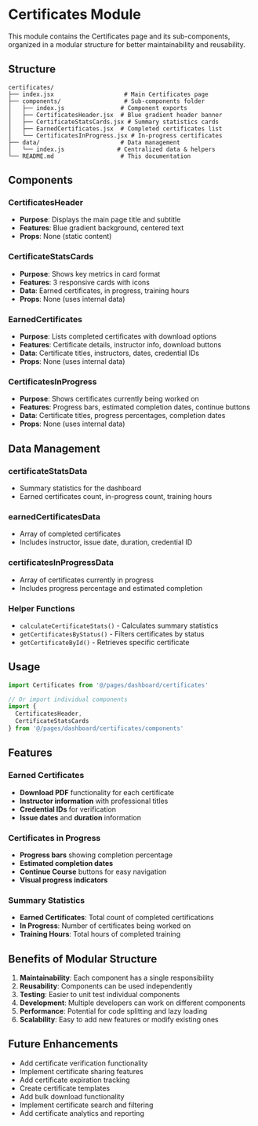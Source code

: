# Certificates Module

This module contains the Certificates page and its sub-components, organized in a modular structure for better maintainability and reusability.

## Structure

```
certificates/
├── index.jsx                    # Main Certificates page
├── components/                  # Sub-components folder
│   ├── index.js                # Component exports
│   ├── CertificatesHeader.jsx  # Blue gradient header banner
│   ├── CertificateStatsCards.jsx # Summary statistics cards
│   ├── EarnedCertificates.jsx  # Completed certificates list
│   └── CertificatesInProgress.jsx # In-progress certificates
├── data/                       # Data management
│   └── index.js               # Centralized data & helpers
└── README.md                   # This documentation
```

## Components

### CertificatesHeader
- **Purpose**: Displays the main page title and subtitle
- **Features**: Blue gradient background, centered text
- **Props**: None (static content)

### CertificateStatsCards
- **Purpose**: Shows key metrics in card format
- **Features**: 3 responsive cards with icons
- **Data**: Earned certificates, in progress, training hours
- **Props**: None (uses internal data)

### EarnedCertificates
- **Purpose**: Lists completed certificates with download options
- **Features**: Certificate details, instructor info, download buttons
- **Data**: Certificate titles, instructors, dates, credential IDs
- **Props**: None (uses internal data)

### CertificatesInProgress
- **Purpose**: Shows certificates currently being worked on
- **Features**: Progress bars, estimated completion dates, continue buttons
- **Data**: Certificate titles, progress percentages, completion dates
- **Props**: None (uses internal data)

## Data Management

### certificateStatsData
- Summary statistics for the dashboard
- Earned certificates count, in-progress count, training hours

### earnedCertificatesData
- Array of completed certificates
- Includes instructor, issue date, duration, credential ID

### certificatesInProgressData
- Array of certificates currently in progress
- Includes progress percentage and estimated completion

### Helper Functions
- `calculateCertificateStats()` - Calculates summary statistics
- `getCertificatesByStatus()` - Filters certificates by status
- `getCertificateById()` - Retrieves specific certificate

## Usage

```jsx
import Certificates from '@/pages/dashboard/certificates'

// Or import individual components
import { 
  CertificatesHeader, 
  CertificateStatsCards 
} from '@/pages/dashboard/certificates/components'
```

## Features

### Earned Certificates
- **Download PDF** functionality for each certificate
- **Instructor information** with professional titles
- **Credential IDs** for verification
- **Issue dates** and **duration** information

### Certificates in Progress
- **Progress bars** showing completion percentage
- **Estimated completion dates**
- **Continue Course** buttons for easy navigation
- **Visual progress indicators**

### Summary Statistics
- **Earned Certificates**: Total count of completed certifications
- **In Progress**: Number of certificates being worked on
- **Training Hours**: Total hours of completed training

## Benefits of Modular Structure

1. **Maintainability**: Each component has a single responsibility
2. **Reusability**: Components can be used independently
3. **Testing**: Easier to unit test individual components
4. **Development**: Multiple developers can work on different components
5. **Performance**: Potential for code splitting and lazy loading
6. **Scalability**: Easy to add new features or modify existing ones

## Future Enhancements

- Add certificate verification functionality
- Implement certificate sharing features
- Add certificate expiration tracking
- Create certificate templates
- Add bulk download functionality
- Implement certificate search and filtering
- Add certificate analytics and reporting

